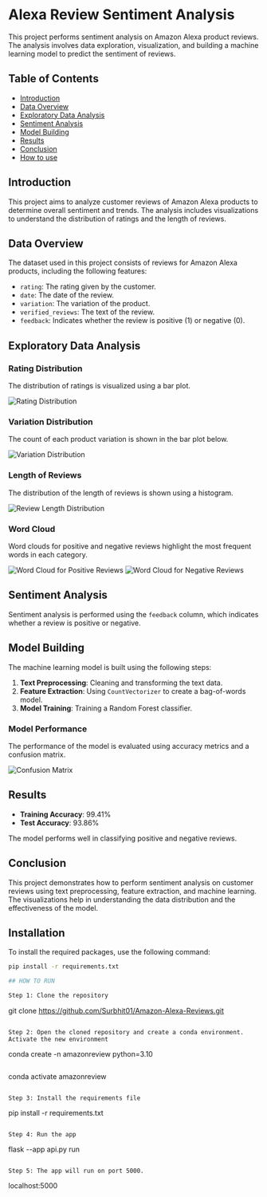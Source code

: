 # Alexa Review Sentiment Analysis

This project performs sentiment analysis on Amazon Alexa product reviews. The analysis involves data exploration, visualization, and building a machine learning model to predict the sentiment of reviews.

## Table of Contents
- [Introduction](#introduction)
- [Data Overview](#data-overview)
- [Exploratory Data Analysis](#exploratory-data-analysis)
- [Sentiment Analysis](#sentiment-analysis)
- [Model Building](#model-building)
- [Results](#results)
- [Conclusion](#conclusion)
- [How to use](#installation)

## Introduction

This project aims to analyze customer reviews of Amazon Alexa products to determine overall sentiment and trends. The analysis includes visualizations to understand the distribution of ratings and the length of reviews.

## Data Overview

The dataset used in this project consists of reviews for Amazon Alexa products, including the following features:
- `rating`: The rating given by the customer.
- `date`: The date of the review.
- `variation`: The variation of the product.
- `verified_reviews`: The text of the review.
- `feedback`: Indicates whether the review is positive (1) or negative (0).

## Exploratory Data Analysis

### Rating Distribution
The distribution of ratings is visualized using a bar plot.

![Rating Distribution](path/to/rating_distribution.png)

### Variation Distribution
The count of each product variation is shown in the bar plot below.

![Variation Distribution](path/to/variation_distribution.png)

### Length of Reviews
The distribution of the length of reviews is shown using a histogram.

![Review Length Distribution](path/to/review_length_distribution.png)

### Word Cloud
Word clouds for positive and negative reviews highlight the most frequent words in each category.

![Word Cloud for Positive Reviews](path/to/wordcloud_positive.png)
![Word Cloud for Negative Reviews](path/to/wordcloud_negative.png)

## Sentiment Analysis

Sentiment analysis is performed using the `feedback` column, which indicates whether a review is positive or negative.

## Model Building

The machine learning model is built using the following steps:
1. **Text Preprocessing**: Cleaning and transforming the text data.
2. **Feature Extraction**: Using `CountVectorizer` to create a bag-of-words model.
3. **Model Training**: Training a Random Forest classifier.

### Model Performance
The performance of the model is evaluated using accuracy metrics and a confusion matrix.

![Confusion Matrix](path/to/confusion_matrix.png)

## Results

- **Training Accuracy**: 99.41%
- **Test Accuracy**: 93.86%

The model performs well in classifying positive and negative reviews.

## Conclusion

This project demonstrates how to perform sentiment analysis on customer reviews using text preprocessing, feature extraction, and machine learning. The visualizations help in understanding the data distribution and the effectiveness of the model.

## Installation

To install the required packages, use the following command:
```bash
pip install -r requirements.txt

## HOW TO RUN

Step 1: Clone the repository
```
git clone https://github.com/Surbhit01/Amazon-Alexa-Reviews.git
```

Step 2: Open the cloned repository and create a conda environment. Activate the new environment
```
conda create -n amazonreview python=3.10
```
```
conda activate amazonreview
```

Step 3: Install the requirements file
```
pip install -r requirements.txt
```

Step 4: Run the app
```
flask --app api.py run
```

Step 5: The app will run on port 5000. 
```
localhost:5000
```

